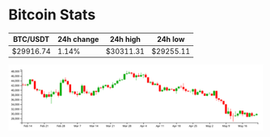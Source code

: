 # Bitcoin Stats

BTC/USDT|24h change|24h high|24h low|
|---|---|---|---|
|$29916.74|1.14%|$30311.31|$29255.11|

<img src="./chart.svg">
